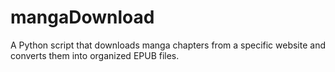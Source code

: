 # mangaDownload
A Python script that downloads manga chapters from a specific website and converts them into organized EPUB files.

